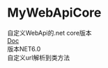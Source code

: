 ﻿# MyWebApiCore
自定义WebApi的.net core版本  
[Doc](https://mirrortom.github.io/doc/mywebapicore.html)  
版本NET6.0  
自定义url解析到类方法
